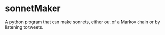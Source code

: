 # sonnetMaker
A python program that can make sonnets, either out of a Markov chain or by listening to tweets.
